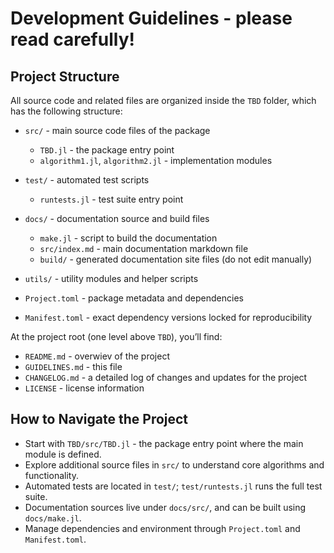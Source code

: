 # Development Guidelines - please read carefully!

## Project Structure

All source code and related files are organized inside the `TBD` folder, which has the following structure:

* `src/` - main source code files of the package

  * `TBD.jl` - the package entry point
  * `algorithm1.jl`, `algorithm2.jl` - implementation modules
* `test/` - automated test scripts

  * `runtests.jl` - test suite entry point
* `docs/` - documentation source and build files

  * `make.jl` - script to build the documentation
  * `src/index.md` - main documentation markdown file
  * `build/` - generated documentation site files (do not edit manually)
* `utils/` - utility modules and helper scripts
* `Project.toml` - package metadata and dependencies
* `Manifest.toml` - exact dependency versions locked for reproducibility

At the project root (one level above `TBD`), you’ll find:

* `README.md` - overwiev of the project
* `GUIDELINES.md` - this file
* `CHANGELOG.md` - a detailed log of changes and updates for the project
* `LICENSE` - license information

## How to Navigate the Project

* Start with `TBD/src/TBD.jl` - the package entry point where the main module is defined.
* Explore additional source files in `src/` to understand core algorithms and functionality.
* Automated tests are located in `test/`; `test/runtests.jl` runs the full test suite.
* Documentation sources live under `docs/src/`, and can be built using `docs/make.jl`.
* Manage dependencies and environment through `Project.toml` and `Manifest.toml`.